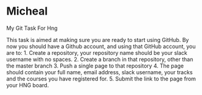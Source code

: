 # Micheal
My Git Task For Hng


This task is aimed at making sure you are ready to start using GitHub. By now you should have a Github account, and using that GitHub account, you are to: 1. Create a repository, your repository name should be your slack username with no spaces. 2. Create a branch in that repository, other than the master branch 3. Push a single page to that repository 4. The page should contain your full name, email address, slack username, your tracks and the courses you have registered for. 5. Submit the link to the page from your HNG board.
